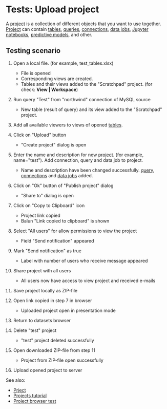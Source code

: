 <!-- TITLE: Tests: Upload project -->
<!-- SUBTITLE: -->

# Tests: Upload project

A [project](../entities/project.md) is a collection of different objects that you want to use together. 
[Project](../entities/project.md) can contain [tables](../entities/table.md), [queries](../entities/data-query.md), 
[connections](../entities/data-connection.md), [data jobs](../entities/data-job.md), 
[Jupyter notebooks](../plugins/jupyter-notebook.md), [predictive models](../plugins/predictive-modeling.md), and other.

## Testing scenario


1. Open a local file. (for example, test_tables.xlsx) 
   * File is opened 
   * Corresponding views are created. 
   * Tables and their views added to the "Scratchpad" project. (for check: **View | Workspace**)

1. Run query "Test" from "northwind" connection of MySQL source
   * New table (result of query) and its view added to the "Scratchpad" project. 

1. Add all available viewers to views of opened [tables](../entities/table.md). 

1. Click on "Upload" button
   * "Create project" dialog is open

1. Enter the name and description for new [project](../entities/project.md). (for example, name="test"). 
   Add connection, query and data job to project. 
   * Name and description have been changed successfully. [query](../entities/data-query.md), 
     [connections](../entities/data-connection.md) and [data jobs](../entities/data-job.md) added.

1. Click on "Ok" button of "Publish project" dialog
   * "Share to" dialog is open

1. Click on "Copy to Clipboard" icon 
   * Project link copied
   * Balun "Link copied to clipboard" is shown

1. Select "All users" for allow permissions to view the project 
   * Field "Send notification" appeared
   
1. Mark "Send notification" as true
   * Label with number of users who receive message appeared
   
1. Share project with all users
   * All users now have access to view project and received e-mails

1. Save project locally as ZIP-file
   
1. Open link copied in step 7 in browser
   * Uploaded project open in presentation mode
   
1. Return to datasets browser

1. Delete "test" project
   * "test" project deleted successfully 
   
1. Open downloaded ZIP-file from step 11
   * Project from ZIP-file open successfully 
   
1. Upload opened project to server
   
See also:
 * [Prject](../entities/project.md)
 * [Projects tutorial](../tutorials/projects.md)
 * [Project browser test](../tests/project-browser-test.md)
 
